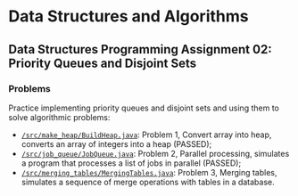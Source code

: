 # Data Structures and Algorithms
## Data Structures Programming Assignment 02: Priority Queues and Disjoint Sets
### Problems
Practice implementing priority queues and disjoint sets and using them to solve algorithmic problems:
* [`/src/make_heap/BuildHeap.java`](src/make_heap/BuildHeap.java): Problem 1, Convert array into heap, converts an array of integers into a heap (PASSED);
* [`/src/job_queue/JobQueue.java`](src/job_queue/JobQueue.java): Problem 2, Parallel processing, simulates a program that processes a list of jobs in parallel (PASSED);
* [`/src/merging_tables/MergingTables.java`](src/merging_tables/MergingTables.java): Problem 3, Merging tables, simulates a sequence of merge operations with tables in a database.
